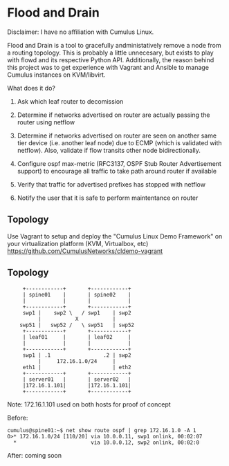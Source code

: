 Flood and Drain
===========================
Disclaimer: I have no affiliation with Cumulus Linux.

Flood and Drain is a tool to gracefully andministatively remove a node from a routing topology. This is probably a little unnecesary, but exists to play with flowd and its respective Python API. Additionally, the reason behind this project was to get experience with Vagrant and Ansible to manage Cumulus instances on KVM/libvirt.

What does it do?
1. Ask which leaf router to decomission

2. Determine if networks advertised on router are actually passing the router using netflow

3. Determine if networks advertised on router are seen on another same tier device (i.e. another leaf node) due to ECMP (which is validated with netflow). Also, validate if flow transits other node bidirectionally.

4. Configure ospf max-metric (RFC3137, OSPF Stub Router Advertisement support) to encourage all traffic to take path around router if available

5. Verify that traffic for advertised prefixes has stopped with netflow

6. Notify the user that it is safe to perform maintentance on router

Topology
--------
Use Vagrant to setup and deploy the "Cumulus Linux Demo Framework" on your virtualization platform (KVM, Virtualbox, etc)
https://github.com/CumulusNetworks/cldemo-vagrant

Topology
--------

```
     +------------+       +------------+
     | spine01    |       | spine02    |
     |            |       |            |
     +------------+       +------------+
     swp1 |    swp2 \   / swp1    | swp2
          |           X           |
    swp51 |   swp52 /   \ swp51   | swp52
     +------------+       +------------+
     | leaf01     |       | leaf02     |
     |            |       |            |
     +------------+       +------------+
     swp1 | .1                 .2 | swp2
          |     172.16.1.0/24     |
     eth1 |                       | eth2
     +------------+       +------------+
     | server01   |       | server02   |
     |172.16.1.101|       |172.16.1.101|
     +------------+       +------------+
```
Note: 172.16.1.101 used on both hosts for proof of concept

Before:
```
cumulus@spine01:~$ net show route ospf | grep 172.16.1.0 -A 1
O>* 172.16.1.0/24 [110/20] via 10.0.0.11, swp1 onlink, 00:02:07
  *                        via 10.0.0.12, swp2 onlink, 00:02:0
```

After: coming soon

